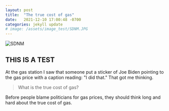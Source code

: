 ```yaml
---
layout: post
title:  "The true cost of gas"
date:   2021-12-10 17:00:48 -0700
categories: jekyll update
# image: /assets/image_test/SDNM.JPG
---
```


<!-- ![]{{page.image}} -->

![SDNM](/assets/image_test/SUPS.JPG)

## THIS IS A TEST

At the gas station I saw that someone put a sticker of Joe Biden pointing to the gas price with a caption reading: "I did that." That got me thinking.

> What is the true cost of gas?

Before people blame politicians for gas prices, they should think long and hard about the true cost of gas.




